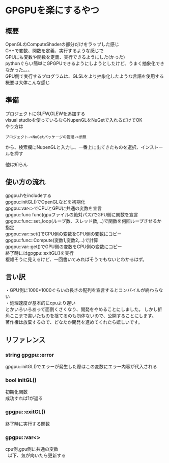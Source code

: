 # GPGPUを楽にするやつ  

## 概要  
OpenGLのComputeShaderの部分だけをラップした感じ  
C++で変数、関数を定義、実行するような感じで  
GPUにも変数や関数を定義、実行できるようにした(かった)  
pythonぐらい簡単にGPGPUできるようにしようとしたけど、うまく抽象化できなかった。。。  
GPU側で実行するプログラムは、GLSLをより抽象化したような言語を使用する  
概要は大体こんな感じ


## 準備
プロジェクトにGLFW,GLEWを追加する  
visual studioを使っているならNupenGLをNuGetで入れるだけでOK  
やり方は  
  
```
プロジェクト->NuGetパッケージの管理->参照  
```
から、検索欄にNupenGLと入力し、一番上に出てきたものを選択、インストールを押す  
  
他は知らん   

## 使い方の流れ  
gpgpu.hをincludeする  
gpgpu::initGL()でOpenGLなどを初期化  
gpgpu::var<>でCPUとGPUに共通の変数を宣言  
gpgpu::func func(gpuファイルの絶対パス)でGPU側に関数を宣言  
gpgpu::func::set_loop(ループ数、スレッド数,...)で関数を何回ループさせるか指定  
gpgpu::var::set()でCPU側の変数をGPU側の変数にコピー  
gpgpu::func::Compute(変数1,変数2,...)で計算  
gpgpu::var::get()でGPU側の変数をCPU側の変数にコピー  
終了時にはgpgpu::exitGL()を実行  
複雑そうに見えるけど、一回書いてみればそうでもないとわかるはず。  

## 言い訳
・GPU側に1000*1000ぐらいの長さの配列を宣言するとコンパイルが終わらない  
・処理速度が基本的にcpuより遅い  
とかいろいろあって面倒くさくなり、開発をやめることにしました。
しかし折角ここまで書いたものを捨てるのも勿体ないので、公開することにします。  
著作権は放棄するので、どなたか開発を進めてくれたら嬉しいです。  

## リファレンス  
  
### string gpgpu::error  
gpgpu::initGL()でエラーが発生した際はこの変数にエラー内容が代入される  
### bool initGL()  
初期化関数  
成功すれば1が返る  
### gpgpu::exitGL()  
終了時に実行する関数  
### gpgpu::var<>  
cpu側,gpu側に共通の変数  
  
以下、気が向いたら更新する
